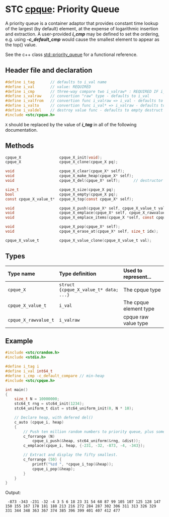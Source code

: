 # STC [cpque](../include/stc/cpque.h): Priority Queue

A priority queue is a container adaptor that provides constant time lookup of the largest (by default) element, at the expense of logarithmic insertion and extraction.
A user-provided ***i_cmp*** may be defined to set the ordering, e.g. using ***-c_default_cmp*** would cause the smallest element to appear as the top() value.

See the c++ class [std::priority_queue](https://en.cppreference.com/w/cpp/container/priority_queue) for a functional reference.

## Header file and declaration

```c
#define i_tag       // defaults to i_val name
#define i_val       // value: REQUIRED
#define i_cmp       // three-way compare two i_valraw* : REQUIRED IF i_valraw is a non-integral type
#define i_valraw    // convertion "raw" type - defaults to i_val
#define i_valfrom   // convertion func i_valraw => i_val - defaults to plain copy
#define i_valto     // convertion func i_val* => i_valraw - defaults to plain copy
#define i_valdel    // destroy value func - defaults to empty destruct
#include <stc/cpque.h>
```
`X` should be replaced by the value of ***i_tag*** in all of the following documentation.

## Methods

```c
cpque_X                 cpque_X_init(void);
cpque_X                 cpque_X_clone(cpque_X pq);

void                    cpque_X_clear(cpque_X* self);
void                    cpque_X_make_heap(cpque_X* self);
void                    cpque_X_del(cpque_X* self);      // destructor

size_t                  cpque_X_size(cpque_X pq);
bool                    cpque_X_empty(cpque_X pq);
const cpque_X_value_t*  cpque_X_top(const cpque_X* self);

void                    cpque_X_push(cpque_X* self, cpque_X_value_t value);
void                    cpque_X_emplace(cpque_X* self, cpque_X_rawvalue_t raw);
void                    cpque_X_emplace_items(cpque_X *self, const cpque_X_rawvalue_t arr[], size_t n);

void                    cpque_X_pop(cpque_X* self);
void                    cpque_X_erase_at(cpque_X* self, size_t idx);

cpque_X_value_t         cpque_X_value_clone(cpque_X_value_t val);
```

## Types

| Type name            | Type definition                       | Used to represent...    |
|:---------------------|:--------------------------------------|:------------------------|
| `cpque_X`            | `struct {cpque_X_value_t* data; ...}` | The cpque type          |
| `cpque_X_value_t`    | `i_val`                               | The cpque element type  |
| `cpque_X_rawvalue_t` | `i_valraw`                            | cpque raw value type    |

## Example
```c
#include <stc/crandom.h>
#include <stdio.h>

#define i_tag i
#define i_val int64_t
#define i_cmp -c_default_compare // min-heap
#include <stc/cpque.h>

int main()
{
    size_t N = 10000000;
    stc64_t rng = stc64_init(1234);
    stc64_uniform_t dist = stc64_uniform_init(0, N * 10);

    // Declare heap, with defered del()
    c_auto (cpque_i, heap)
    {
        // Push ten million random numbers to priority queue, plus some negative ones.
        c_forrange (N)
            cpque_i_push(&heap, stc64_uniform(&rng, &dist));
        c_emplace(cpque_i, heap, {-231, -32, -873, -4, -343});

        // Extract and display the fifty smallest.
        c_forrange (50) {
            printf("%zd ", *cpque_i_top(&heap));
            cpque_i_pop(&heap);
        }
    }
}
```
Output:
```
 -873 -343 -231 -32 -4 3 5 6 18 23 31 54 68 87 99 105 107 125 128 147 150 155 167 178 181 188 213 216 272 284 287 302 306 311 313 326 329 331 344 348 363 367 374 385 396 399 401 407 412 477
```
